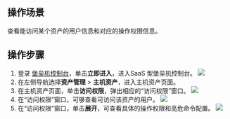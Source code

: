 ## 操作场景
查看能访问某个资产的用户信息和对应的操作权限信息。


## 操作步骤
1. 登录 [堡垒机控制台](https://console.cloud.tencent.com/dsgc/bh)，单击**立即进入**，进入SaaS 型堡垒机控制台。
![](https://qcloudimg.tencent-cloud.cn/raw/b2f6673b0cad7c2f423a6b6e287179af.png)
2. 在左侧导航选择**资产管理** > **主机资产**，进入主机资产页面。
3. 在主机资产页面，单击**访问权限**，弹出相应的“访问权限”窗口。
![](https://qcloudimg.tencent-cloud.cn/raw/643498914ee6297e00df0b72c754f58f.png)
4.  在“访问权限”窗口，可够查看可访问该资产的用户。
![](https://qcloudimg.tencent-cloud.cn/raw/b4791519c24bd7e1b1acd75225f57659.png)
5. 在“访问权限”窗口，单击**展开**，可查看具体的操作权限和高危命令配置。
![](https://qcloudimg.tencent-cloud.cn/raw/6b411de8ade9af4f040da2e01aa337f1.png)
